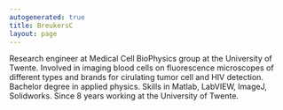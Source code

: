 ```yaml
---
autogenerated: true
title: BreukersC
layout: page
---
```


Research engineer at Medical Cell BioPhysics group at the University of
Twente. Involved in imaging blood cells on fluorescence microscopes of
different types and brands for cirulating tumor cell and HIV detection.
Bachelor degree in applied physics. Skills in Matlab, LabVIEW, ImageJ,
Solidworks. Since 8 years working at the University of Twente.
